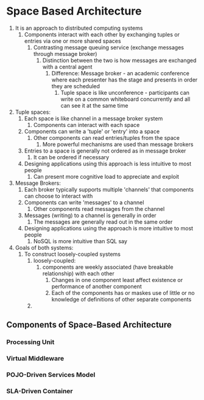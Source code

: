 # Space Based Architecture #
1. It is an approach to distributed computing systems
	1. Components interact with each other by exchanging tuples or entries via one or more shared spaces
		1. Contrasting message queuing service (exchange messages through message broker)
			1. Distinction between the two is how messages are exchanged with a central agent
				1. Difference: Message broker - an academic conference where each presenter has the stage and presents in order they are scheduled
					1. Tuple space is like unconference - participants can write on a common whiteboard concurrently and all can see it at the same time
2. Tuple spaces:
	1. Each space is like channel in a message broker system
		1. Components can interact with each space
	2. Components can write a 'tuple' or 'entry' into a space
		1. Other components can read entries/tuples from the space
			1. More powerful mechanisms are used than message brokers
	3. Entries to a space is generally not ordered as in message broker
		1. It can be ordered if necessary
	4. Designing applications using this approach is less intuitive to most people
		1. Can present more cognitive load to appreciate and exploit
3. Message Brokers:
	1. Each broker typically supports multiple 'channels' that components can choose to interact with
	2. Components can write 'messages' to a channel
		1. Other components read messages from the channel
	3. Messages (writing) to a channel is generally in order
		1. The messages are generally read out in the same order
	4. Designing applications using the approach is more intuitive to most people
		1. NoSQL is more intuitive than SQL say
4. Goals of both systems:
	1. To construct loosely-coupled systems
		1. loosely-coupled: 
			1. components are weekly associated (have breakable relationship) with each other
				1. Changes in one component least affect existence or performance of another component
				2. Each of the components has or maskes use of little or no knowledge of definitions of other separate components
		2. 

## Components of Space-Based Architecture ##
### Processing Unit ###
### Virtual Middleware ###
### POJO-Driven Services Model ###
### SLA-Driven Container ###